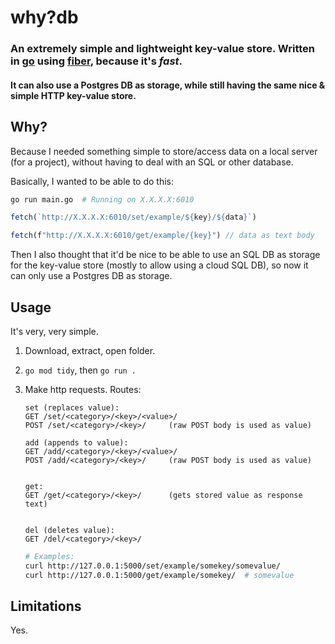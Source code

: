 # why?db

### An extremely simple and lightweight key-value store. Written in [go](https://github.com/golang/go) using [fiber](https://github.com/gofiber/fiber), because it's _fast_.

#### It can also use a Postgres DB as storage, while still having the same nice & simple HTTP key-value store.

## Why?

Because I needed something simple to store/access data on a local server (for a project), without having to deal with an SQL or other database.

Basically, I wanted to be able to do this:

```bash
go run main.go  # Running on X.X.X.X:6010
```

```javascript
fetch(`http://X.X.X.X:6010/set/example/${key}/${data}`)

fetch(f"http://X.X.X.X:6010/get/example/{key}") // data as text body
```

Then I also thought that it'd be nice to be able to use an SQL DB as storage for the key-value store (mostly to allow using a cloud SQL DB), so now it can only use a Postgres DB as storage.

## Usage

It's very, very simple.

1. Download, extract, open folder.

2. `go mod tidy`, then `go run .`

3. Make http requests. Routes:

   ```markup
   set (replaces value):
   GET /set/<category>/<key>/<value>/
   POST /set/<category>/<key>/     (raw POST body is used as value)

   add (appends to value):
   GET /add/<category>/<key>/<value>/
   POST /add/<category>/<key>/     (raw POST body is used as value)


   get:
   GET /get/<category>/<key>/      (gets stored value as response text)


   del (deletes value):
   GET /del/<category>/<key>/
   ```

   ```bash
   # Examples:
   curl http://127.0.0.1:5000/set/example/somekey/somevalue/
   curl http://127.0.0.1:5000/get/example/somekey/  # somevalue
   ```

## Limitations

Yes.
